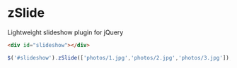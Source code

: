 zSlide
======

Lightweight slideshow plugin for jQuery

```html
<div id="slideshow"></div>
```

```js
$('#slideshow').zSlide(['photos/1.jpg','photos/2.jpg','photos/3.jpg']);
```